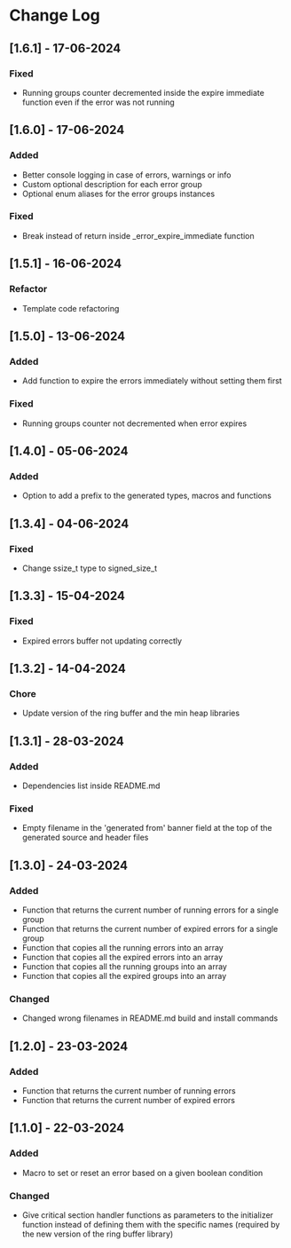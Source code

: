 # Change Log

## [1.6.1] - 17-06-2024

### Fixed

- Running groups counter decremented inside the expire immediate function even if
the error was not running

## [1.6.0] - 17-06-2024

### Added

- Better console logging in case of errors, warnings or info
- Custom optional description for each error group
- Optional enum aliases for the error groups instances

### Fixed

- Break instead of return inside _error_expire_immediate function

## [1.5.1] - 16-06-2024

### Refactor

- Template code refactoring

## [1.5.0] - 13-06-2024

### Added

- Add function to expire the errors immediately without setting them first

### Fixed

- Running groups counter not decremented when error expires

## [1.4.0] - 05-06-2024

### Added

- Option to add a prefix to the generated types, macros and functions

## [1.3.4] - 04-06-2024

### Fixed

- Change ssize_t type to signed_size_t

## [1.3.3] - 15-04-2024

### Fixed

- Expired errors buffer not updating correctly

## [1.3.2] - 14-04-2024

### Chore

- Update version of the ring buffer and the min heap libraries

## [1.3.1] - 28-03-2024

### Added

- Dependencies list inside README.md

### Fixed

- Empty filename in the 'generated from' banner field at the top of the generated source
and header files

## [1.3.0] - 24-03-2024

### Added

- Function that returns the current number of running errors for a single group
- Function that returns the current number of expired errors for a single group
- Function that copies all the running errors into an array
- Function that copies all the expired errors into an array
- Function that copies all the running groups into an array
- Function that copies all the expired groups into an array

### Changed

- Changed wrong filenames in README.md build and install commands

## [1.2.0] - 23-03-2024

### Added

- Function that returns the current number of running errors
- Function that returns the current number of expired errors

## [1.1.0] - 22-03-2024

### Added

- Macro to set or reset an error based on a given boolean condition

### Changed

- Give critical section handler functions as parameters to the initializer function
  instead of defining them with the specific names (required by the new version of the ring buffer library)


